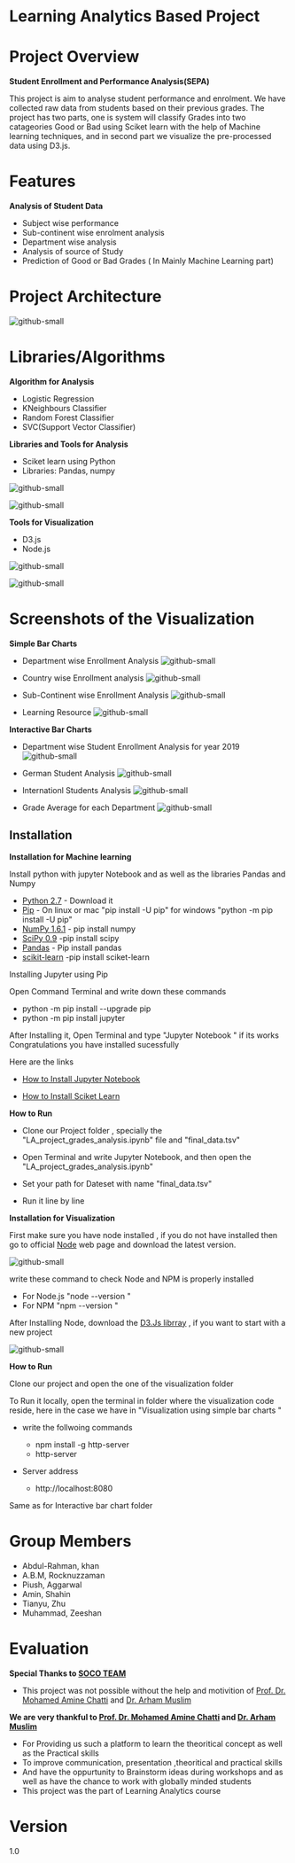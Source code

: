 # Learning Analytics Based Project

# Project Overview

 **Student Enrollment and Performance Analysis(SEPA)**
  
  This project is aim to analyse student performance and enrolment.  We have collected raw data from students based on their previous grades. The project has two parts, one is system will classify Grades into two catageories Good or Bad using Sciket learn with the help of Machine learning techniques, and in second part we visualize the pre-processed data using D3.js.
  
# Features
**Analysis of Student Data**
 - Subject wise performance 
 - Sub-continent wise enrolment analysis
 - Department wise analysis 
 - Analysis of source of Study
 - Prediction of Good or Bad Grades ( In Mainly Machine Learning part)

  
# Project Architecture

![github-small](https://user-images.githubusercontent.com/41241181/52539005-b73c8400-2d79-11e9-9cc5-68bb8a4e4bb6.png)

# Libraries/Algorithms

**Algorithm for Analysis**

- Logistic Regression
- KNeighbours Classifier
- Random Forest Classifier 
- SVC(Support Vector Classifier)

**Libraries and Tools for Analysis**

- Sciket learn using Python
- Libraries: Pandas, numpy
	
	
 ![github-small](https://user-images.githubusercontent.com/41241181/52512081-5f7c0c80-2c03-11e9-9450-a6833f67adeb.png)
 
 ![github-small](https://user-images.githubusercontent.com/41241181/52512106-7ae71780-2c03-11e9-975f-62202d529dc6.png)

**Tools for Visualization**

 - D3.js 
 - Node.js
 
 ![github-small](https://user-images.githubusercontent.com/41241181/52514899-226d4580-2c16-11e9-9c0b-e3d91c7533bd.png)

 ![github-small](https://user-images.githubusercontent.com/41241181/52515067-8e9c7900-2c17-11e9-90da-38ad8468c185.png)

# Screenshots of the Visualization

**Simple Bar Charts**

- Department wise Enrollment Analysis 
![github-small](https://user-images.githubusercontent.com/41241181/52512797-2ba2e600-2c07-11e9-9f09-e5493fbc425b.png)

- Country wise Enrollment analysis 
![github-small](https://user-images.githubusercontent.com/41241181/52512800-2d6ca980-2c07-11e9-8cd7-41f329965eef.png)

- Sub-Continent wise Enrollment Analysis 
![github-small](https://user-images.githubusercontent.com/41241181/52512802-2f366d00-2c07-11e9-8396-fadd5878a26a.png)

- Learning Resource 
![github-small](https://user-images.githubusercontent.com/41241181/52512804-30679a00-2c07-11e9-919b-fa1f0ed80b46.png)

**Interactive Bar Charts**

- Department wise Student Enrollment Analysis for year 2019
![github-small](https://user-images.githubusercontent.com/41241181/52513091-c819b800-2c08-11e9-88ce-99881fe4cdaf.png)

- German Student Analysis 
![github-small](https://user-images.githubusercontent.com/41241181/52513094-cb14a880-2c08-11e9-9a3e-0d6767f5018c.png)

- Internationl Students Analysis
![github-small](https://user-images.githubusercontent.com/41241181/52513095-ccde6c00-2c08-11e9-9bdf-33bb0f8d7082.png)

- Grade Average for each Department 
![github-small](https://user-images.githubusercontent.com/41241181/52513097-ce0f9900-2c08-11e9-8615-4d75981dd8ac.png)

## Installation

**Installation for Machine learning**

Install python with jupyter Notebook and as well as the libraries Pandas and Numpy 

- [Python 2.7](https://www.python.org/downloads/)   - Download it 
- [Pip](https://pip.pypa.io/en/stable/installing/)   -  On linux or mac "pip install -U pip" for windows "python -m pip install -U pip"
- [NumPy 1.6.1](http://sourceforge.net/projects/numpy/files/NumPy/1.10.2/)   - pip install numpy
- [SciPy 0.9](http://sourceforge.net/projects/scipy/files/scipy/0.16.1/)   -pip install scipy
- [Pandas](https://pandas.pydata.org/pandas-docs/stable/install.html)   - Pip install pandas
- [scikit-learn](http://scikit-learn.org/stable/install.html)   -pip install sciket-learn

Installing Jupyter using Pip

Open Command Terminal and write down these commands 

- python -m pip install --upgrade pip
- python -m pip install jupyter

After Installing it, Open Terminal and type "Jupyter Notebook " if its works Congratulations you have installed sucessfully

Here are the links 

 - [How to Install Jupyter Notebook](https://jupyter.org/install) 
 
 - [How to Install Sciket Learn](https://calebshortt.com/2016/01/15/installing-scikit-learn-python-data-mining-library/)
 
                 
**How to Run**

   - Clone our Project folder , specially the "LA_project_grades_analysis.ipynb" file and "final_data.tsv"

   - Open Terminal and write Jupyter Notebook, and then open the "LA_project_grades_analysis.ipynb" 
   
   - Set your path for Dateset with name "final_data.tsv"

   - Run it line by line 

**Installation for Visualization**

   First make sure you have node installed , if you do not have installed then go to official [Node](https://nodejs.org/en/) web page  and download the latest version. 

![github-small](https://user-images.githubusercontent.com/41241181/52513674-acb0ac00-2c0c-11e9-9b87-3f36287926ba.png)
 
 write these command to check Node and NPM is properly installed 

- For Node.js "node --version "
- For NPM  "npm --version "

After Installing Node, download the [D3.Js librray](https://d3js.org/)  , if you want to start with a new project 

![github-small](https://user-images.githubusercontent.com/41241181/52513614-4035ad00-2c0c-11e9-8a32-fc4499a5d3d6.png)



**How to Run**


Clone our project and open the one of the visualization folder 

To Run it locally, open the terminal in folder where the visualization code reside, here in the case we have in "Visualization using simple bar charts " 

- write the follwoing commands 

  - npm install -g http-server
  - http-server 
  
- Server address
  -  http://localhost:8080
  
Same as for Interactive bar chart folder 

# Group Members

- Abdul-Rahman, khan 
- A.B.M, Rocknuzzaman 
- Piush, Aggarwal
- Amin, Shahin 
- Tianyu, Zhu
- Muhammad, Zeeshan 

# Evaluation 
**Special Thanks to [SOCO TEAM](https://www.uni-due.de/soco/people.php)**
  
  - This project was not possible without the help and motivition of [Prof. Dr. Mohamed Amine Chatti](https://www.uni-due.de/soco/people/mohamed-chatti.php) and [Dr. Arham Muslim](https://www.uni-due.de/soco/people/arham-muslim.php)

**We are very thankful to [Prof. Dr. Mohamed Amine Chatti](https://www.uni-due.de/soco/people/mohamed-chatti.php) and [Dr. Arham Muslim](https://www.uni-due.de/soco/people/arham-muslim.php)**

 - For Providing us such a platform to learn the theoritical concept as well as the Practical skills
 - To improve communication, presentation ,theoritical and practical skills 
 - And have the oppurtunity to Brainstorm ideas during workshops and as well as have the chance to work with globally minded  students 
 - This project was the part of Learning Analytics course 
 

# Version 
1.0




